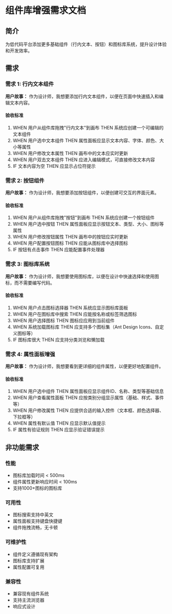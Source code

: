 # 组件库增强需求文档

## 简介

为低代码平台添加更多基础组件（行内文本、按钮）和图标库系统，提升设计体验和开发效率。

## 需求

### 需求 1: 行内文本组件

**用户故事：** 作为设计师，我想要添加行内文本组件，以便在页面中快速插入和编辑文本内容。

#### 验收标准

1. WHEN 用户从组件库拖拽"行内文本"到画布 THEN 系统应创建一个可编辑的文本组件
2. WHEN 用户选中文本组件 THEN 属性面板应显示文本内容、字体、颜色、大小等属性
3. WHEN 用户修改文本属性 THEN 画布中的文本应实时更新
4. WHEN 用户双击文本组件 THEN 应进入编辑模式，可直接修改文本内容
5. IF 文本内容为空 THEN 应显示占位符提示

### 需求 2: 按钮组件

**用户故事：** 作为设计师，我想要添加按钮组件，以便创建可交互的界面元素。

#### 验收标准

1. WHEN 用户从组件库拖拽"按钮"到画布 THEN 系统应创建一个按钮组件
2. WHEN 用户选中按钮 THEN 属性面板应显示按钮文本、类型、大小、图标等属性
3. WHEN 用户修改按钮属性 THEN 画布中的按钮应实时更新
4. WHEN 用户配置按钮图标 THEN 应能从图标库中选择图标
5. IF 按钮有点击事件 THEN 应能配置事件处理器

### 需求 3: 图标库系统

**用户故事：** 作为设计师，我想要使用图标库，以便在设计中快速选择和使用图标，而不需要编写代码。

#### 验收标准

1. WHEN 用户点击图标选择器 THEN 系统应显示图标库面板
2. WHEN 用户在图标库中搜索 THEN 应能按名称或标签筛选图标
3. WHEN 用户选择图标 THEN 图标应应用到当前组件
4. WHEN 系统加载图标库 THEN 应支持多个图标集（Ant Design Icons、自定义图标等）
5. IF 图标库很大 THEN 应支持分类浏览和懒加载

### 需求 4: 属性面板增强

**用户故事：** 作为设计师，我想要看到更详细的组件属性，以便更好地配置组件。

#### 验收标准

1. WHEN 用户选中组件 THEN 属性面板应显示组件ID、名称、类型等基础信息
2. WHEN 用户查看属性面板 THEN 应按类别分组显示属性（基础、样式、事件等）
3. WHEN 用户修改属性 THEN 应提供合适的输入控件（文本框、颜色选择器、下拉框等）
4. WHEN 属性有默认值 THEN 应显示默认值提示
5. IF 属性有验证规则 THEN 应显示验证错误提示

## 非功能需求

### 性能

- 图标库加载时间 < 500ms
- 组件属性更新响应时间 < 100ms
- 支持1000+图标的图标库

### 可用性

- 图标搜索支持中英文
- 属性面板支持键盘快捷键
- 组件拖拽流畅，无卡顿

### 可维护性

- 组件定义遵循现有架构
- 图标库支持扩展
- 属性配置可复用

### 兼容性

- 兼容现有组件系统
- 支持主流浏览器
- 响应式设计

